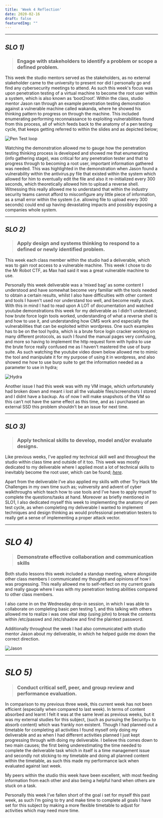 ```yaml
---
title: 'Week 4 Reflection'
date: 2020-02-16
draft: false
featuredImg: ""
---
```

************
## *SLO 1)*
> ### Engage with stakeholders to identify a problem or scope a defined problem.

This week the studio mentors served as the stakeholders, as no external stakeholder came to the university to present nor did I personally go and find any cybersecurity meetings to attend. As such this week's focus was upon penetration testing of a virtual machine to become the root user within a system, which is also known as ‘boot2root’. Within the class, studio mentor Jason ran through an example penetration testing demonstration against a vulnerable machine called wakanda, where he showed his thinking pattern to progress on through the machine. This included enumerating performing reconnaissance to exploiting vulnerabilities found from this process, all of which feeds back to the anatomy of a pen testing cycle,  that keeps getting referred to within the slides and as depicted below;

![Pen Test loop](/anatomy.PNG)


Watching the demonstration allowed me to gauge how the penetration testing thinking process is developed and showed me that enumerating (info gathering stage), was critical for any penetration tester and that to progress through to becoming a root user, important information gathered was needed. This was highlighted in the demonstration when Jason found a vulnerability within the antivirus.py file that existed within the system which allowed for him to eventually edit the file and also it re-initialized every 300 seconds, which theoretically allowed him to upload a reverse shell. Witnessing this really allowed me to understand that within the industry security teams cannot afford to misconfigure any little piece of information, as a small error within the system (i.e. allowing file to upload every 300 seconds) could end up having devastating impacts and possibly exposing a companies whole system.


*****************
## *SLO 2)*

> ### Apply design and systems thinking to respond to a defined or newly identified problem.

This week each class member within the studio had a deliverable, which was to gain root access to a vulnerable machine. This week I chose to do the Mr Robot CTF, as Max had said it was a great vulnerable machine to use.

Personally this week deliverable was a ‘mixed bag’ as some content I understood and have somewhat become very familiar with the tools needed to obtain a certain results, whilst I also have difficulties with other content and tools I haven't used nor understand too well, and become really stuck. With this in mind I had to read upon A LOT of documentation and watched youtube demonstrations this week for my deliverable as I didn't understand; how brute force login tools worked, understanding of what a reverse shell is and how to use it, and understanding how CMS work and especially the vulnerabilities that can be exploited within wordpress. One such examples has to be on the tool hydra, which is a brute force login cracker working on many different protocols, as such I found the manual pages very confusing, and more so having to implement the http request form with hydra to use the brute force really confused me as I haven't mastered the use of burp suite. As such watching the youtube video down below allowed me to mimic the tool and manipulate it for my purpose of using it in wordpress, and also showed me how to use burp suite to get the information needed as a parameter to use in hydra;

![Hydra](/htube.PNG)

Another issue I had this week was with my VM image, which unfortunately had broken down and meant i lost all the valuable files/screenshots I stored and I didnt have a backup. As of now I will make snapshots of the VM so this can’t not have the same effect as this time, and as i purchased an external SSD this problem shouldn’t be an issue for next time.


*****************
## *SLO 3)*

> ### Apply technical skills to develop, model and/or evaluate designs.

Like previous weeks, I've applied my technical skill well and throughout the studio within class time and outside of it too. This week was mostly dedicated to my deliverable where I applied most a lot of technical skills to inevitably become the root user, which can be found; *[here](https://mikik.me/posts/deliverableweek4/)*.

Apart from the deliverable I’ve also applied my skills with other Try Hack Me Challenges in my own time such as; vulnversity and advent of cyber walkthroughs which teach how to use tools and I’ve have to apply myself to complete the questions/tasks at hand. Moreover as briefly mentioned in SLO1, I also dedicated myself this week to implementing the anatomy of pen test cycle, as when completing my deliverable I wanted to implement techniques and design thinking as would professional penetration testers to really get a sense of implementing a proper attack vector.




*****************
# *SLO 4)*

> ### Demonstrate effective collaboration and communication skills

Both studio lessons this week included a standup meeting, where alongside other class members I communicated my thoughts and opinions of how I was progressing. This really allowed me to self-reflect on my current goals and really gauge where I was with my penetration testing abilities compared to other class members.

I also came in on the Wednesday drop-in session, in which I was able to collaborate on completing basic pen testing 1, and this talking with others allowed me to realize i was one vital step (using john) to break the contents within /etc/passwd and /etc/shadow and find the plaintext password.

Additionally throughout the week I had also communicated with studio mentor Jason about my deliverable, in which he helped guide me down the correct direction.

![Jason](/json.PNG)

*****************
# *SLO 5)*

> ### Conduct critical self, peer, and group review and performance evaluation.

In comparison to my previous three week, this current week has not been efficient (especially when compared to last week). In terms of content absorbed and learnt I felt it was at the same level as previous weeks, but it was my external studies for this subject, (such as pursuing the Security+ to absorb content) which was frankly non existent. Though I had planned out a timetable for completing all activities I found myself only doing my deliverable and as when I had different activities planned I just kept progressing through with doing my deliverable. I believe this comes down to two main causes; the first being underestimating the time needed to complete the deliverable task which in itself is a time management issue and secondly not sticking to my timetable and doing all planned content within the timetable, as such this made my performance lack when evaluated against last week.  

My peers within the studio this week have been excellent, with most feeding information from each other and also being a helpful hand when others are stuck on a task.

Personally this week I’ve fallen short of the goal i set for myself this past week, as such I’m going to try and make time to complete all goals I have set for this subject by making a more flexible timetable to adjust for activities which may need more time.
